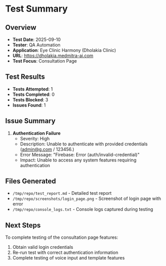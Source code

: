 # Test Summary

## Overview
- **Test Date**: 2025-09-10
- **Tester**: QA Automation
- **Application**: Eye Clinic Harmony (Dholakia Clinic)
- **URL**: https://dholakia.medmitra-ai.com
- **Test Focus**: Consultation Page

## Test Results
- **Tests Attempted**: 1
- **Tests Completed**: 0
- **Tests Blocked**: 3
- **Issues Found**: 1

## Issue Summary
1. **Authentication Failure**
   - Severity: High
   - Description: Unable to authenticate with provided credentials (admin@g.com / 123456.)
   - Error Message: "Firebase: Error (auth/invalid-credential)"
   - Impact: Unable to access any system features requiring authentication

## Files Generated
- `/tmp/repo/test_report.md` - Detailed test report
- `/tmp/repo/screenshots/login_page.png` - Screenshot of login page with error
- `/tmp/repo/console_logs.txt` - Console logs captured during testing

## Next Steps
To complete testing of the consultation page features:
1. Obtain valid login credentials
2. Re-run test with correct authentication information
3. Complete testing of voice input and template features